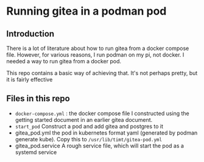# Running gitea in a podman pod

## Introduction

  There is a lot of literature about how to run gitea from a docker compose file. 
  However, for various reasons, I run podman on my pi, not docker. I needed a way to run gitea from a docker pod. 

  This repo contains a basic way of achieving that. It's not perhaps pretty, but it is fairly effective


## Files in this repo

- `docker-compose.yml` : the docker compose file I constructed using the getting started document in an earlier gitea document. 
- `start_pod` Construct a pod and add gitea and postgres to it
- gitea_pod.yml  the pod in kubernetes format yaml (generated by podman generate kube). Copy this to `/usr/lib/timt/gitea-pod.yml`
- gitea_pod.service A rough service file, which will start the pod as a systemd service


